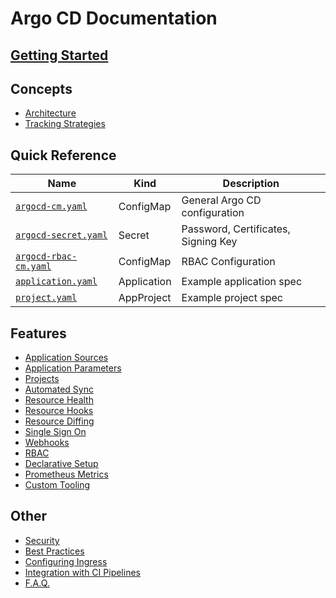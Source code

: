 # Argo CD Documentation

## [Getting Started](getting_started.md)

## Concepts
* [Architecture](architecture.md)
* [Tracking Strategies](tracking_strategies.md)

## Quick Reference
| Name | Kind | Description |
|------|------|-------------|
| [`argocd-cm.yaml`](argocd-cm.yaml) | ConfigMap | General Argo CD configuration |
| [`argocd-secret.yaml`](argocd-secret.yaml) | Secret | Password, Certificates, Signing Key |
| [`argocd-rbac-cm.yaml`](argocd-rbac-cm.yaml) | ConfigMap | RBAC Configuration |
| [`application.yaml`](application.yaml) | Application | Example application spec |
| [`project.yaml`](argocd-rbac-cm.yaml) | AppProject | Example project spec |

## Features
* [Application Sources](application_sources.md)
* [Application Parameters](parameters.md)
* [Projects](projects.md)
* [Automated Sync](auto_sync.md)
* [Resource Health](health.md)
* [Resource Hooks](resource_hooks.md)
* [Resource Diffing](diffing.md)
* [Single Sign On](sso.md)
* [Webhooks](webhook.md)
* [RBAC](rbac.md)
* [Declarative Setup](declarative-setup.md)
* [Prometheus Metrics](metrics.md)
* [Custom Tooling](custom_tools.md)

## Other
* [Security](security.md)
* [Best Practices](best_practices.md)
* [Configuring Ingress](ingress.md)
* [Integration with CI Pipelines](ci_automation.md)
* [F.A.Q.](faq.md)
